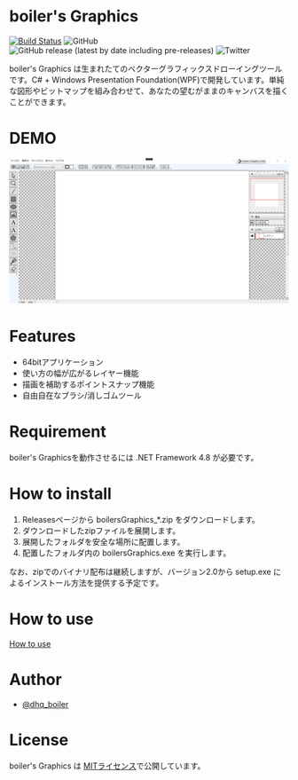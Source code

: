 # boiler's Graphics

[![Build Status](https://dev.azure.com/dhq-boiler/boiler_s%20Graphics/_apis/build/status/dhq-boiler.boiler-s-Graphics?branchName=master)](https://dev.azure.com/dhq-boiler/boiler_s%20Graphics/_build/latest?definitionId=4&branchName=master)
![GitHub](https://img.shields.io/github/license/dhq-boiler/boiler-s-Graphics)
![GitHub release (latest by date including pre-releases)](https://img.shields.io/github/v/release/dhq-boiler/boiler-s-Graphics?include_prereleases)
![Twitter](https://img.shields.io/twitter/follow/boilersGraphics?style=social)

boiler's Graphics は生まれたてのベクターグラフィックスドローイングツールです。C# + Windows Presentation Foundation(WPF)で開発しています。単純な図形やビットマップを組み合わせて、あなたの望むがままのキャンバスを描くことができます。

# DEMO

![implemented_normal](https://github.com/dhq-boiler/boiler-s-Graphics/blob/be78d466d9e303317850a11d6b34c223f6337805/WebComponents/implemented_normal.gif)

# Features

* 64bitアプリケーション
* 使い方の幅が広がるレイヤー機能
* 描画を補助するポイントスナップ機能
* 自由自在なブラシ/消しゴムツール

# Requirement

boiler's Graphicsを動作させるには .NET Framework 4.8 が必要です。

# How to install

 1. Releasesページから boilersGraphics_*.zip をダウンロードします。
 2. ダウンロードしたzipファイルを展開します。
 3. 展開したフォルダを安全な場所に配置します。
 4. 配置したフォルダ内の boilersGraphics.exe を実行します。

なお、zipでのバイナリ配布は継続しますが、バージョン2.0から setup.exe によるインストール方法を提供する予定です。

# How to use

[How to use](https://github.com/dhq-boiler/boiler-s-Graphics/blob/develop/HowToUse.md)

# Author

* [@dhq_boiler](https://twitter.com/dhq_boiler)

# License

boiler's Graphics は [MITライセンス](https://en.wikipedia.org/wiki/MIT_License)で公開しています。
